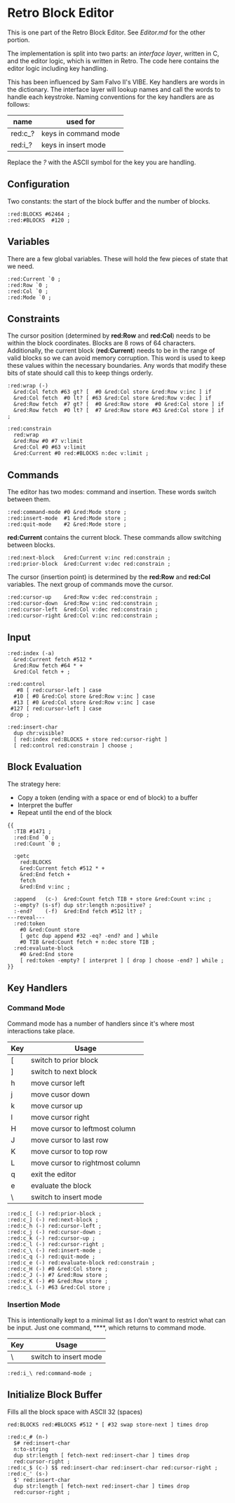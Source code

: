 # Retro Block Editor

This is one part of the Retro Block Editor. See *Editor.md* for the other portion.

The implementation is split into two parts: an *interface layer*, written in C, and the editor logic, which is written in Retro. The code here contains the editor logic including key handling.

This has been influenced by Sam Falvo II's VIBE. Key handlers are words in the dictionary. The interface layer will lookup names and call the words to handle each keystroke. Naming conventions for the key handlers are as follows:

| name    | used for             |
| ------- | -------------------- |
| red:c_? | keys in command mode |
| red:i_? | keys in insert mode  |

Replace the *?* with the ASCII symbol for the key you are handling.

## Configuration

Two constants: the start of the block buffer and the number of blocks.

````
:red:BLOCKS #62464 ;
:red:#BLOCKS  #120 ;
````

## Variables

There are a few global variables. These will hold the few pieces of state that we need.

````
:red:Current `0 ;
:red:Row `0 ;
:red:Col `0 ;
:red:Mode `0 ;
````

## Constraints

The cursor position (determined by **red:Row** and **red:Col**) needs to be within the block coordinates. Blocks are 8 rows of 64 characters. Additionally, the current block (**red:Current**) needs to be in the range of valid blocks so we can avoid memory corruption. This word is used to keep these values within the necessary boundaries. Any words that modify these bits of state should call this to keep things orderly.

````
:red:wrap (-)
  &red:Col fetch #63 gt? [  #0 &red:Col store &red:Row v:inc ] if
  &red:Col fetch  #0 lt? [ #63 &red:Col store &red:Row v:dec ] if
  &red:Row fetch  #7 gt? [  #0 &red:Row store  #0 &red:Col store ] if
  &red:Row fetch  #0 lt? [  #7 &red:Row store #63 &red:Col store ] if ;

:red:constrain
  red:wrap
  &red:Row #0 #7 v:limit
  &red:Col #0 #63 v:limit
  &red:Current #0 red:#BLOCKS n:dec v:limit ;
````

## Commands

The editor has two modes: command and insertion. These words switch between them.

````
:red:command-mode #0 &red:Mode store ;
:red:insert-mode  #1 &red:Mode store ;
:red:quit-mode    #2 &red:Mode store ;
````

**red:Current** contains the current block. These commands allow switching between blocks.

````
:red:next-block   &red:Current v:inc red:constrain ;
:red:prior-block  &red:Current v:dec red:constrain ;
````

The cursor (insertion point) is determined by the **red:Row** and **red:Col** variables. The next group of commands move the cursor.

````
:red:cursor-up    &red:Row v:dec red:constrain ;
:red:cursor-down  &red:Row v:inc red:constrain ;
:red:cursor-left  &red:Col v:dec red:constrain ;
:red:cursor-right &red:Col v:inc red:constrain ;
````

## Input

````
:red:index (-a)
  &red:Current fetch #512 *
  &red:Row fetch #64 * +
  &red:Col fetch + ;

:red:control
   #8 [ red:cursor-left ] case
  #10 [ #0 &red:Col store &red:Row v:inc ] case
  #13 [ #0 &red:Col store &red:Row v:inc ] case
 #127 [ red:cursor-left ] case
 drop ;

:red:insert-char
  dup chr:visible?
  [ red:index red:BLOCKS + store red:cursor-right ]
  [ red:control red:constrain ] choose ;
````

## Block Evaluation

The strategy here:

* Copy a token (ending with a space or end of block) to a buffer
* Interpret the buffer
* Repeat until the end of the block

````
{{
  :TIB #1471 ;
  :red:End `0 ;
  :red:Count `0 ;

  :getc
    red:BLOCKS
    &red:Current fetch #512 * +
    &red:End fetch +
    fetch
    &red:End v:inc ;

  :append   (c-)  &red:Count fetch TIB + store &red:Count v:inc ;
  :-empty? (s-sf) dup str:length n:positive? ;
  :-end?    (-f)  &red:End fetch #512 lt? ;
---reveal---
  :red:token
    #0 &red:Count store
    [ getc dup append #32 -eq? -end? and ] while
    #0 TIB &red:Count fetch + n:dec store TIB ;
  :red:evaluate-block
    #0 &red:End store
    [ red:token -empty? [ interpret ] [ drop ] choose -end? ] while ;
}}
````

## Key Handlers

### Command Mode

Command mode has a number of handlers since it's where most interactions take place.

| Key | Usage                           |
| --- | ------------------------------- |
| [   | switch to prior block           |
| ]   | switch to next block            |
| h   | move cursor left                |
| j   | move cusor down                 |
| k   | move cursor up                  |
| l   | move cursor right               |
| H   | move cursor to leftmost column  |
| J   | move cursor to last row         |
| K   | move cursor to top row          |
| L   | move cursor to rightmost column |
| q   | exit the editor                 |
| e   | evaluate the block              |
| \   | switch to insert mode           |

````
:red:c_[ (-) red:prior-block ;
:red:c_] (-) red:next-block ;
:red:c_h (-) red:cursor-left ;
:red:c_j (-) red:cursor-down ;
:red:c_k (-) red:cursor-up ;
:red:c_l (-) red:cursor-right ;
:red:c_\ (-) red:insert-mode ;
:red:c_q (-) red:quit-mode ;
:red:c_e (-) red:evaluate-block red:constrain ;
:red:c_H (-) #0 &red:Col store ;
:red:c_J (-) #7 &red:Row store ;
:red:c_K (-) #0 &red:Row store ;
:red:c_L (-) #63 &red:Col store ;
````

### Insertion Mode

This is intentionally kept to a minimal list as I don't want to restrict what can be input. Just one command, **\**, which returns to command mode.

| Key | Usage                  |
| --- | ---------------------- |
| \   | switch to insert mode  |

````
:red:i_\ red:command-mode ;
````

## Initialize Block Buffer

Fills all the block space with ASCII 32 (spaces)

````
red:BLOCKS red:#BLOCKS #512 * [ #32 swap store-next ] times drop
````

````
:red:c_# (n-)
  $# red:insert-char
  n:to-string
  dup str:length [ fetch-next red:insert-char ] times drop
  red:cursor-right ;
:red:c_$ (c-) $$ red:insert-char red:insert-char red:cursor-right ;
:red:c_' (s-)
  $' red:insert-char
  dup str:length [ fetch-next red:insert-char ] times drop
  red:cursor-right ;
````
